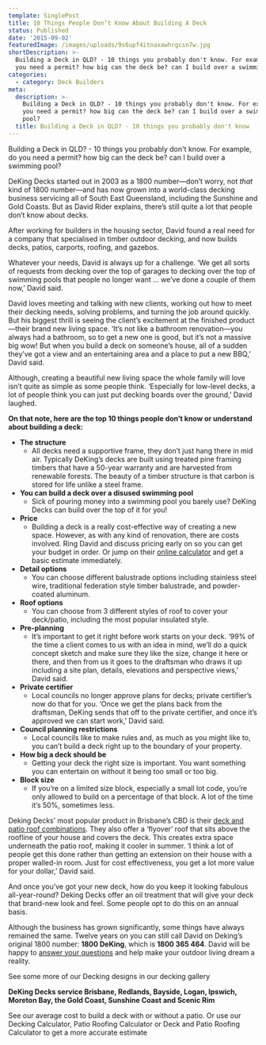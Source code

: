 ```yaml
---
template: SinglePost
title: 10 Things People Don’t Know About Building A Deck
status: Published
date: '2015-09-02'
featuredImage: /images/uploads/9s6upf4itnaxawhrgcsn7w.jpg
shortDescription: >-
  Building a Deck in QLD? - 10 things you probably don't know. For example, do
  you need a permit? how big can the deck be? can I build over a swimming pool?
categories:
  - category: Deck Builders
meta:
  description: >-
    Building a Deck in QLD? - 10 things you probably don't know. For example, do
    you need a permit? how big can the deck be? can I build over a swimming
    pool?
  title: Building a Deck in QLD? - 10 things you probably don't know
---
```

Building a Deck in QLD? - 10 things you probably don't know. For example, do you need a permit? how big can the deck be? can I build over a swimming pool?

DeKing Decks started out in 2003 as a 1800 number—don’t worry, not _that_ kind of 1800 number—and has now grown into a world-class decking business servicing all of South East Queensland, including the Sunshine and Gold Coasts. But as David Rider explains, there’s still quite a lot that people don’t know about decks.

After working for builders in the housing sector, David found a real need for a company that specialised in timber outdoor decking, and now builds decks, patios, carports, roofing, and gazebos.

Whatever your needs, David is always up for a challenge. ‘We get all sorts of requests from decking over the top of garages to decking over the top of swimming pools that people no longer want … we’ve done a couple of them now,’ David said.

David loves meeting and talking with new clients, working out how to meet their decking needs, solving problems, and turning the job around quickly. But his biggest thrill is seeing the client’s excitement at the finished product—their brand new living space. ‘It’s not like a bathroom renovation—you always had a bathroom, so to get a new one is good, but it’s not a massive big wow! But when you build a deck on someone’s house, all of a sudden they’ve got a view and an entertaining area and a place to put a new BBQ,’ David said.

Although, creating a beautiful new living space the whole family will love isn’t quite as simple as some people think. ‘Especially for low-level decks, a lot of people think you can just put decking boards over the ground,’ David laughed.

**On that note, here are the top 10 things people don’t know or understand about building a deck:**

* **The structure**
  * All decks need a supportive frame, they don’t just hang there in mid air. Typically DeKing’s decks are built using treated pine framing timbers that have a 50-year warranty and are harvested from renewable forests. The beauty of a timber structure is that carbon is stored for life unlike a steel frame.
* **You can build a deck over a disused swimming pool**
  * Sick of pouring money into a swimming pool you barely use? DeKing Decks can build over the top of it for you!
* **Price**
  * Building a deck is a really cost-effective way of creating a new space. However, as with any kind of renovation, there are costs involved. Ring David and discuss pricing early on so you can get your budget in order. Or jump on their [online calculator](https://www.dekingdecks.com.au/quote-calculator/) and get a basic estimate immediately.
* **Detail options**
  * You can choose different balustrade options including stainless steel wire, traditional federation style timber balustrade, and powder-coated aluminum.
* **Roof options**
  * You can choose from 3 different styles of roof to cover your deck/patio, including the most popular insulated style.
* **Pre-planning**
  * It’s important to get it right before work starts on your deck. ‘99% of the time a client comes to us with an idea in mind, we’ll do a quick concept sketch and make sure they like the size, change it here or there, and then from us it goes to the draftsman who draws it up including a site plan, details, elevations and perspective views,’ David said.
* **Private certifier**
  * Local councils no longer approve plans for decks; private certifier’s now do that for you. ‘Once we get the plans back from the draftsman, DeKing sends that off to the private certifier, and once it’s approved we can start work,’ David said.
* **Council planning restrictions**
  * Local councils like to make rules and, as much as you might like to, you can’t build a deck right up to the boundary of your property.
* **How big a deck should be**
  * Getting your deck the right size is important. You want something you can entertain on without it being too small or too big.
* **Block size**
  * If you’re on a limited size block, especially a small lot code, you’re only allowed to build on a percentage of that block. A lot of the time it’s 50%, sometimes less.

Deking Decks’ most popular product in Brisbane’s CBD is their [deck and patio roof combinations](https://www.dekingdecks.com.au/services/patio-roofs/). They also offer a ‘flyover’ roof that sits above the roofline of your house and covers the deck. This creates extra space underneath the patio roof, making it cooler in summer. ‘I think a lot of people get this done rather than getting an extension on their house with a proper walled-in room. Just for cost effectiveness, you get a lot more value for your dollar,’ David said.

And once you’ve got your new deck, how do you keep it looking fabulous all-year-round? Deking Decks offer an oil treatment that will give your deck that brand-new look and feel. Some people opt to do this on an annual basis.

Although the business has grown significantly, some things have always remained the same. Twelve years on you can still call David on Deking’s original 1800 number: **1800 DeKing**, which is **1800 365 464**. David will be happy to [answer your questions](https://www.dekingdecks.com.au/contact/) and help make your outdoor living dream a reality.

See some more of our Decking designs in our decking gallery

**DeKing Decks service Brisbane, Redlands, Bayside, Logan, Ipswich, Moreton Bay, the Gold Coast, Sunshine Coast and Scenic Rim**

See our average cost to build a deck with or without a patio. Or use our Decking Calculator, Patio Roofing Calculator or Deck and Patio Roofing Calculator to get a more accurate estimate
